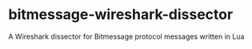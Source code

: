 bitmessage-wireshark-dissector
==============================

A Wireshark dissector for Bitmessage protocol messages written in Lua
